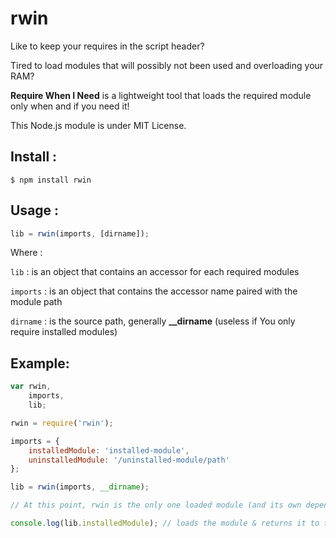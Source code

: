 rwin
====

Like to keep your requires in the script header?

Tired to load modules that will possibly not been used and overloading your RAM?

<strong>Require When I Need</strong> is a lightweight tool that loads the required module only when and if you need it!

This Node.js module is under MIT License.


Install :
---------
`$ npm install rwin`


Usage :
-------
``` JavaScript
lib = rwin(imports, [dirname]);
```
Where :

`lib` : is an object that contains an accessor for each required modules

`imports` : is an object that contains the accessor name paired with the module path

`dirname` : is the source path, generally <strong>__dirname</strong> (useless if You only require installed modules)


Example:
--------
``` JavaScript
var rwin,
    imports,
    lib;

rwin = require('rwin');

imports = {
    installedModule: 'installed-module',
    uninstalledModule: '/uninstalled-module/path'
};

lib = rwin(imports, __dirname);

// At this point, rwin is the only one loaded module (and its own dependencies)

console.log(lib.installedModule); // loads the module & returns it to the console
```